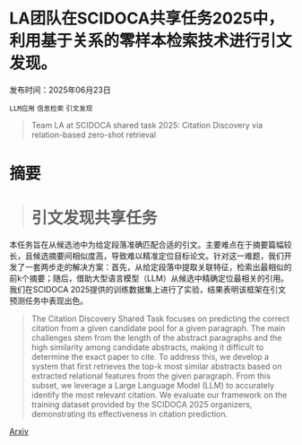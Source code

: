# LA团队在SCIDOCA共享任务2025中，利用基于关系的零样本检索技术进行引文发现。

发布时间：2025年06月23日

`LLM应用` `信息检索` `引文发现`

> Team LA at SCIDOCA shared task 2025: Citation Discovery via relation-based zero-shot retrieval

# 摘要

> # 引文发现共享任务
本任务旨在从候选池中为给定段落准确匹配合适的引文。主要难点在于摘要篇幅较长，且候选摘要间相似度高，导致难以精准定位目标论文。针对这一难题，我们开发了一套两步走的解决方案：首先，从给定段落中提取关联特征，检索出最相似的前k个摘要；随后，借助大型语言模型（LLM）从候选中精确定位最相关的引用。我们在SCIDOCA 2025提供的训练数据集上进行了实验，结果表明该框架在引文预测任务中表现出色。

> The Citation Discovery Shared Task focuses on predicting the correct citation from a given candidate pool for a given paragraph. The main challenges stem from the length of the abstract paragraphs and the high similarity among candidate abstracts, making it difficult to determine the exact paper to cite. To address this, we develop a system that first retrieves the top-k most similar abstracts based on extracted relational features from the given paragraph. From this subset, we leverage a Large Language Model (LLM) to accurately identify the most relevant citation. We evaluate our framework on the training dataset provided by the SCIDOCA 2025 organizers, demonstrating its effectiveness in citation prediction.

[Arxiv](https://arxiv.org/abs/2506.18316)
